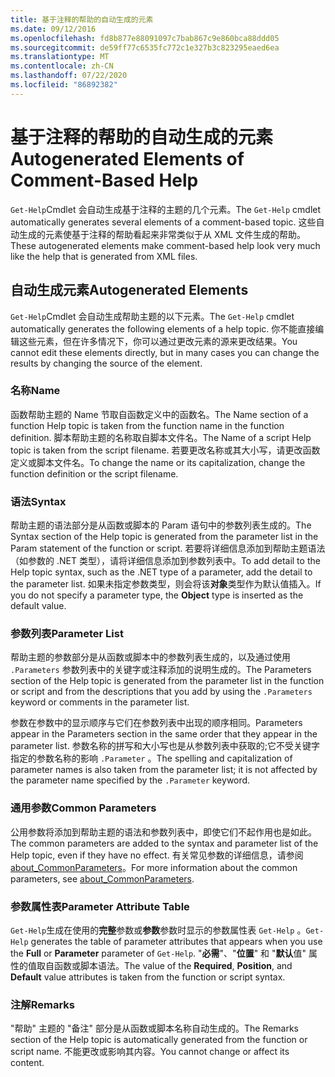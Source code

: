 ```yaml
---
title: 基于注释的帮助的自动生成的元素
ms.date: 09/12/2016
ms.openlocfilehash: fd8b877e88091097c7bab867c9e860bca88ddd05
ms.sourcegitcommit: de59ff77c6535fc772c1e327b3c823295eaed6ea
ms.translationtype: MT
ms.contentlocale: zh-CN
ms.lasthandoff: 07/22/2020
ms.locfileid: "86892382"
---
```

# <a name="autogenerated-elements-of-comment-based-help"></a><span data-ttu-id="4ccbc-102">基于注释的帮助的自动生成的元素</span><span class="sxs-lookup"><span data-stu-id="4ccbc-102">Autogenerated Elements of Comment-Based Help</span></span>

<span data-ttu-id="4ccbc-103">`Get-Help`Cmdlet 会自动生成基于注释的主题的几个元素。</span><span class="sxs-lookup"><span data-stu-id="4ccbc-103">The `Get-Help` cmdlet automatically generates several elements of a comment-based topic.</span></span> <span data-ttu-id="4ccbc-104">这些自动生成的元素使基于注释的帮助看起来非常类似于从 XML 文件生成的帮助。</span><span class="sxs-lookup"><span data-stu-id="4ccbc-104">These autogenerated elements make comment-based help look very much like the help that is generated from XML files.</span></span>

## <a name="autogenerated-elements"></a><span data-ttu-id="4ccbc-105">自动生成元素</span><span class="sxs-lookup"><span data-stu-id="4ccbc-105">Autogenerated Elements</span></span>

<span data-ttu-id="4ccbc-106">`Get-Help`Cmdlet 会自动生成帮助主题的以下元素。</span><span class="sxs-lookup"><span data-stu-id="4ccbc-106">The `Get-Help` cmdlet automatically generates the following elements of a help topic.</span></span> <span data-ttu-id="4ccbc-107">你不能直接编辑这些元素，但在许多情况下，你可以通过更改元素的源来更改结果。</span><span class="sxs-lookup"><span data-stu-id="4ccbc-107">You cannot edit these elements directly, but in many cases you can change the results by changing the source of the element.</span></span>

### <a name="name"></a><span data-ttu-id="4ccbc-108">名称</span><span class="sxs-lookup"><span data-stu-id="4ccbc-108">Name</span></span>

<span data-ttu-id="4ccbc-109">函数帮助主题的 Name 节取自函数定义中的函数名。</span><span class="sxs-lookup"><span data-stu-id="4ccbc-109">The Name section of a function Help topic is taken from the function name in the function definition.</span></span> <span data-ttu-id="4ccbc-110">脚本帮助主题的名称取自脚本文件名。</span><span class="sxs-lookup"><span data-stu-id="4ccbc-110">The Name of a script Help topic is taken from the script filename.</span></span> <span data-ttu-id="4ccbc-111">若要更改名称或其大小写，请更改函数定义或脚本文件名。</span><span class="sxs-lookup"><span data-stu-id="4ccbc-111">To change the name or its capitalization, change the function definition or the script filename.</span></span>

### <a name="syntax"></a><span data-ttu-id="4ccbc-112">语法</span><span class="sxs-lookup"><span data-stu-id="4ccbc-112">Syntax</span></span>

<span data-ttu-id="4ccbc-113">帮助主题的语法部分是从函数或脚本的 Param 语句中的参数列表生成的。</span><span class="sxs-lookup"><span data-stu-id="4ccbc-113">The Syntax section of the Help topic is generated from the parameter list in the Param statement of the function or script.</span></span> <span data-ttu-id="4ccbc-114">若要将详细信息添加到帮助主题语法（如参数的 .NET 类型），请将详细信息添加到参数列表中。</span><span class="sxs-lookup"><span data-stu-id="4ccbc-114">To add detail to the Help topic syntax, such as the .NET type of a parameter, add the detail to the parameter list.</span></span> <span data-ttu-id="4ccbc-115">如果未指定参数类型，则会将该**对象**类型作为默认值插入。</span><span class="sxs-lookup"><span data-stu-id="4ccbc-115">If you do not specify a parameter type, the **Object** type is inserted as the default value.</span></span>

### <a name="parameter-list"></a><span data-ttu-id="4ccbc-116">参数列表</span><span class="sxs-lookup"><span data-stu-id="4ccbc-116">Parameter List</span></span>

<span data-ttu-id="4ccbc-117">帮助主题的参数部分是从函数或脚本中的参数列表生成的，以及通过使用 `.Parameters` 参数列表中的关键字或注释添加的说明生成的。</span><span class="sxs-lookup"><span data-stu-id="4ccbc-117">The Parameters section of the Help topic is generated from the parameter list in the function or script and from the descriptions that you add by using the `.Parameters` keyword or comments in the parameter list.</span></span>

<span data-ttu-id="4ccbc-118">参数在参数中的显示顺序与它们在参数列表中出现的顺序相同。</span><span class="sxs-lookup"><span data-stu-id="4ccbc-118">Parameters appear in the Parameters section in the same order that they appear in the parameter list.</span></span> <span data-ttu-id="4ccbc-119">参数名称的拼写和大小写也是从参数列表中获取的;它不受关键字指定的参数名称的影响 `.Parameter` 。</span><span class="sxs-lookup"><span data-stu-id="4ccbc-119">The spelling and capitalization of parameter names is also taken from the parameter list; it is not affected by the parameter name specified by the `.Parameter` keyword.</span></span>

### <a name="common-parameters"></a><span data-ttu-id="4ccbc-120">通用参数</span><span class="sxs-lookup"><span data-stu-id="4ccbc-120">Common Parameters</span></span>

<span data-ttu-id="4ccbc-121">公用参数将添加到帮助主题的语法和参数列表中，即使它们不起作用也是如此。</span><span class="sxs-lookup"><span data-stu-id="4ccbc-121">The common parameters are added to the syntax and parameter list of the Help topic, even if they have no effect.</span></span> <span data-ttu-id="4ccbc-122">有关常见参数的详细信息，请参阅[about_CommonParameters](/powershell/module/microsoft.powershell.core/about/about_commonparameters)。</span><span class="sxs-lookup"><span data-stu-id="4ccbc-122">For more information about the common parameters, see [about_CommonParameters](/powershell/module/microsoft.powershell.core/about/about_commonparameters).</span></span>

### <a name="parameter-attribute-table"></a><span data-ttu-id="4ccbc-123">参数属性表</span><span class="sxs-lookup"><span data-stu-id="4ccbc-123">Parameter Attribute Table</span></span>

<span data-ttu-id="4ccbc-124">`Get-Help`生成在使用的**完整**参数或**参数**参数时显示的参数属性表 `Get-Help` 。</span><span class="sxs-lookup"><span data-stu-id="4ccbc-124">`Get-Help` generates the table of parameter attributes that appears when you use the **Full** or **Parameter** parameter of `Get-Help`.</span></span> <span data-ttu-id="4ccbc-125">"**必需**"、"**位置**" 和 "**默认**值" 属性的值取自函数或脚本语法。</span><span class="sxs-lookup"><span data-stu-id="4ccbc-125">The value of the **Required**, **Position**, and **Default** value attributes is taken from the function or script syntax.</span></span>

### <a name="remarks"></a><span data-ttu-id="4ccbc-126">注解</span><span class="sxs-lookup"><span data-stu-id="4ccbc-126">Remarks</span></span>

<span data-ttu-id="4ccbc-127">"帮助" 主题的 "备注" 部分是从函数或脚本名称自动生成的。</span><span class="sxs-lookup"><span data-stu-id="4ccbc-127">The Remarks section of the Help topic is automatically generated from the function or script name.</span></span>
<span data-ttu-id="4ccbc-128">不能更改或影响其内容。</span><span class="sxs-lookup"><span data-stu-id="4ccbc-128">You cannot change or affect its content.</span></span>
